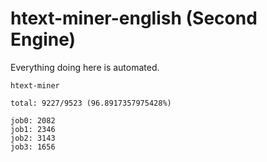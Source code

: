 # htext-miner-english (Second Engine)

Everything doing here is automated.

```
htext-miner

total: 9227/9523 (96.8917357975428%)

job0: 2082
job1: 2346
job2: 3143
job3: 1656
```